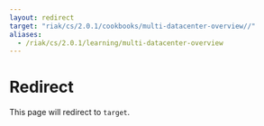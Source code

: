 ```yaml
---
layout: redirect
target: "riak/cs/2.0.1/cookbooks/multi-datacenter-overview//"
aliases:
  - /riak/cs/2.0.1/learning/multi-datacenter-overview
---
```


# Redirect

This page will redirect to `target`.
